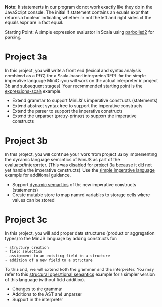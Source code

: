 **Note:** If statements in our program do not work exactly like they do in the JavaScript console.
The initial if statement contains an equals expr that returns a boolean indicating whether or not the left
and right sides of the equals expr are in fact equal.

Starting Point: A simple expression evaluator in Scala using
[parboiled2](https://github.com/sirthias/parboiled2) for parsing.


# Project 3a #

In this project, you will write a front end (lexical and syntax analysis combined as a PEG)
for a Scala-based interpreter/REPL for the simple imperative language MiniC
(you will work on the actual interpreter in project 3b and subsequent stages).
Your recommended starting point is the [expressions-scala](https://github.com/LoyolaChicagoCode/expressions-scala) example.

- Extend grammar to support MiniJS's imperative constructs (statements)
- Extend abstract syntax tree to support the imperative constructs
- Extend the parser to support the imperative constructs
- Extend the unparser (pretty-printer) to support the imperative constructs

# Project 3b #

In this project, you will continue your work from project 3a by implementing the dynamic language semantics
of MiniJS as part of the evaluator/interpreter.
(This was disabled for project 3a because it did not yet handle the imperative constructs).
Use the [simple imperative language](https://github.com/LoyolaChicagoCode/misc-scala/blob/master/src/main/scala/imperative)
example for additional guidance.

- Support [dynamic semantics](http://plone.cs.luc.edu/laufer-archived/teaching/473/handouts/SimpleImperative.html)
of the new imperative constructs (statements)
- Create mutable store to map named variables to storage cells where values can be stored

# Project 3c #

In this project, you will add proper data structures (product or aggregation types)
to the MiniJS language by adding constructs for:

    - structure creation
    - field selection
    - assignment to an existing field in a structure
    - addition of a new field to a structure

To this end, we will extend both the grammar and the interpreter. You may refer to this
[structural operational semantics](http://plone.cs.luc.edu/laufer-archived/teaching/473/handouts/Records.html)
example for a simpler version of this language (without field addition).

- Changes to the grammar
- Additions to the AST and unparser
- Support in the interpreter